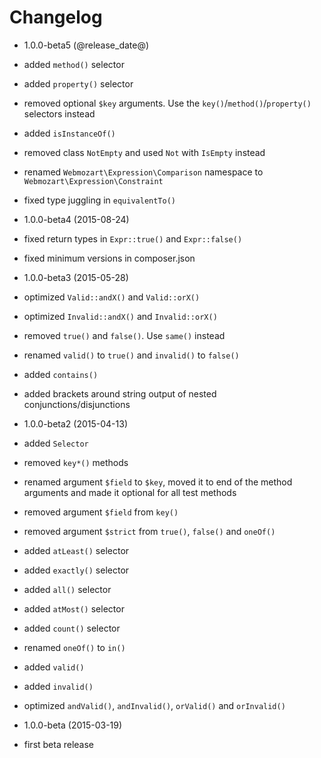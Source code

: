 Changelog
=========

* 1.0.0-beta5 (@release_date@)

 * added `method()` selector
 * added `property()` selector
 * removed optional `$key` arguments. Use the `key()`/`method()`/`property()`
   selectors instead
 * added `isInstanceOf()`
 * removed class `NotEmpty` and used `Not` with `IsEmpty` instead
 * renamed `Webmozart\Expression\Comparison` namespace to `Webmozart\Expression\Constraint`
 * fixed type juggling in `equivalentTo()`

* 1.0.0-beta4 (2015-08-24)

 * fixed return types in `Expr::true()` and `Expr::false()`
 * fixed minimum versions in composer.json

* 1.0.0-beta3 (2015-05-28)

 * optimized `Valid::andX()` and `Valid::orX()`
 * optimized `Invalid::andX()` and `Invalid::orX()`
 * removed `true()` and `false()`. Use `same()` instead
 * renamed `valid()` to `true()` and `invalid()` to `false()`
 * added `contains()`
 * added brackets around string output of nested conjunctions/disjunctions

* 1.0.0-beta2 (2015-04-13)

 * added `Selector`
 * removed `key*()` methods
 * renamed argument `$field` to `$key`, moved it to end of the method arguments
   and made it optional for all test methods
 * removed argument `$field` from `key()`
 * removed argument `$strict` from `true()`, `false()` and `oneOf()`
 * added `atLeast()` selector
 * added `exactly()` selector
 * added `all()` selector
 * added `atMost()` selector
 * added `count()` selector
 * renamed `oneOf()` to `in()`
 * added `valid()`
 * added `invalid()`
 * optimized `andValid()`, `andInvalid()`, `orValid()` and `orInvalid()`

* 1.0.0-beta (2015-03-19)

 * first beta release
